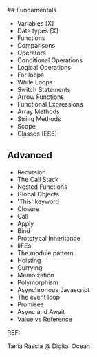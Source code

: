 ## Fundamentals

- Variables [X]
- Data types [X]
- Functions
- Comparisons
- Operators
- Conditional Operations
- Logical Operations
- For loops
- While Loops
- Switch Statements
- Arrow Functions
- Functional Expressions
- Array Methods
- String Methods
- Scope
- Classes (ES6)

## Advanced

- Recursion
- The Call Stack
- Nested Functions
- Global Objects
- 'This' keyword
- Closure
- Call
- Apply
- Bind
- Prototypal Inheritance
- IIFEs
- The module pattern
- Hoisting
- Currying
- Memoization
- Polymorphism
- Asynchronous Javascript
- The event loop
- Promises
- Async and Await
- Value vs Reference

REF:

Tania Rascia @ Digital Ocean
